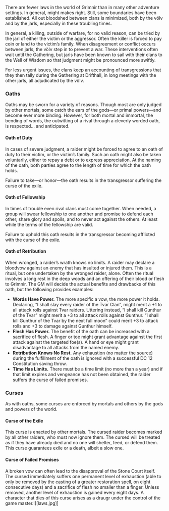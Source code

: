 There are fewer laws in the world of Grimnir than in many other adventure settings. In general, might makes right. Still, some boundaries have been established. All out bloodshed between clans is minimized, both by the völv and by the jarls, especially in these troubling times.

In general, a killing, outside of warfare, for no valid reason, can be tried by the jarl of either the victim or the aggressor. Often the killer is forced to pay coin or land to the victim’s family. When disagreement or conflict occurs between jarls, the völv step in to prevent a war. These interventions often wait until the Gathering, but jarls have been known to sail with their clans to the Well of Wisdom so that judgment might be pronounced more swiftly.

For less urgent issues, the clans keep an accounting of transgressions that they then tally during the Gathering at Drifthall, in long meetings with the other jarls, all adjudicated by the völv.

### Oaths
Oaths may be sworn for a variety of reasons. Though most are only judged by other mortals, some catch the ears of the gods—or primal powers—and become ever more binding. However, for both mortal and immortal, the bending of words, the outwitting of a rival through a cleverly worded oath, is respected... and anticipated.

#### Oath of Duty

In cases of severe judgment, a raider might be forced to agree to an oath of duty to their victim, or the victim’s family. Such an oath might also be taken voluntarily, either to repay a debt or to express appreciation. At the naming of the oath, both parties agree to the length of time for which the oath holds.

Failure to take—or honor—the oath results in the transgressor suffering the curse of the exile.

#### Oath of Fellowship

In times of trouble even rival clans must come together. When needed, a group will swear fellowship to one another and promise to defend each other, share glory and spoils, and to never act against the others. At least while the terms of the fellowship are valid.

Failure to uphold this oath results in the transgressor becoming afflicted with the curse of the exile.

#### Oath of Retribution

When wronged, a raider’s wrath knows no limits. A raider may declare a bloodvow against an enemy that has insulted or injured them. This is a ritual, but one undertaken by the wronged raider, alone. Often the ritual involves a long rest in the deep woods and an offering of their blood or flesh to Grimnir. The GM will decide the actual benefits and drawbacks of this oath, but the following provides examples:

- **Words Have Power.** The more specific a vow, the more power it holds. Declaring, “I shall slay every raider of the Tvar Clan”, might merit a +1 to all attack rolls against Tvar raiders. Uttering instead, “I shall kill Gunthur of the Tvar” might merit a +3 to all attack rolls against Gunthur. “I shall kill Gunthur of the Tvar by the next full moon” could merit +3 to attack rolls and +3 to damage against Gunthur himself.
- **Flesh Has Power.** The benefit of the oath can be increased with a sacrifice of flesh. A finger or toe might grant advantage against the first attack against the targeted foe(s). A hand or eye might grant disadvantage to all attacks from the named enemy.
- **Retribution Knows No Rest.** Any exhaustion (no matter the source) during the fulfillment of the oath is ignored with a successful DC 12 Constitution saving throw.
- **Time Has Limits.** There must be a time limit (no more than a year) and if that limit expires and vengeance has not been obtained, the raider suffers the curse of failed promises.

### Curses
As with oaths, some curses are enforced by mortals and others by the gods and powers of the world.

#### Curse of the Exile

This curse is enacted by other mortals. The cursed raider becomes marked by all other raiders, who must now ignore them. The cursed will be treated as if they have already died and no one will shelter, feed, or defend them. This curse guarantees exile or a death, albeit a slow one.

#### Curse of Failed Promises

A broken vow can often lead to the disapproval of the Stone Court itself. The cursed immediately suffers one permanent level of exhaustion (able to only be removed by the casting of a greater restoration spell, on eight consecutive days) and a sacrifice of flesh no smaller than a finger. Unless removed, another level of exhaustion is gained every eight days. A character that dies of this curse arises as a draugr under the control of the game master.![[laws.jpg]]
